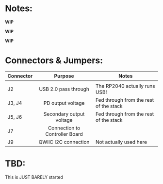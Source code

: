 # Notes:

**WIP** 

**WIP** 

**WIP** 

# Connectors & Jumpers:

| Connector | Purpose                        | Notes                                  |
| --------- |:------------------------------:| ---------------------------------------|
|           |                                |                                        |
| J2        | USB 2.0 pass through           | The RP2040 actually runs USB!          |
| J3, J4    | PD output voltage              | Fed through from the rest of the stack |
| J5, J6    | Secondary output voltage       | Fed through from the rest of the stack |
| J7        | Connection to Controller Board |                                        |
| J9        | QWIIC I2C connection           | Not actually used here                 |

# TBD:

This is JUST BARELY started